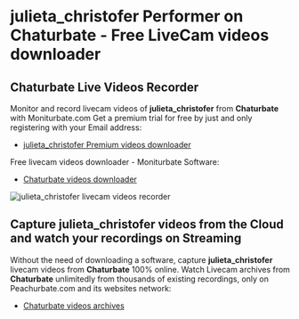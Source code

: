 # julieta_christofer Performer on Chaturbate - Free LiveCam videos downloader

## Chaturbate Live Videos Recorder

Monitor and record livecam videos of **julieta_christofer** from **Chaturbate** with Moniturbate.com
Get a premium trial for free by just and only registering with your Email address:
* [julieta_christofer Premium videos downloader](https://moniturbate.com/request-demo-licence-key.html)

Free livecam videos downloader - Moniturbate Software:
* [Chaturbate videos downloader](https://moniturbate.com/moniturbate-download-software.html)

![julieta_christofer livecam videos recorder](https://peachurnet.com/templates/moniturbate-software.png)


## Capture julieta_christofer videos from the Cloud and watch your recordings on Streaming

Without the need of downloading a software, capture **julieta_christofer** livecam videos from **Chaturbate** 100% online.
Watch Livecam archives from **Chaturbate** unlimitedly from thousands of existing recordings, only on Peachurbate.com and its websites network:
* [Chaturbate videos archives](https://peachurnet.com/)